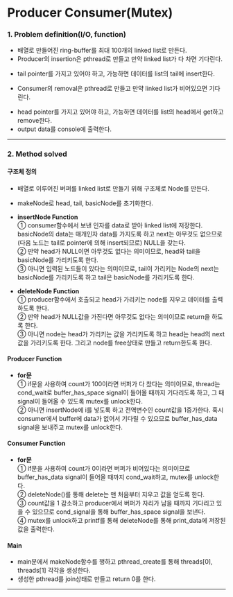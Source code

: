 # Producer Consumer(Mutex)

### 1. Problem definition(I/O, function)  
 * 배열로 만들어진 ring-buffer를 최대 100개의 linked list로 만든다.  
 * Producer의 insertion은 pthread로 만들고 만약 linked list가 다 차면 기다린다.  
  - tail pointer를 가지고 있어야 하고, 가능하면 데이터를 list의 tail에 insert한다.  
 * Consumer의 removal은 pthread로 만들고 만약 linked list가 비어있으면 기다린다.  
  - head pointer를 가지고 있어야 하고, 가능하면 데이터를 list의 head에서 get하고 remove한다.  
  - output data를 console에 출력한다.  
- - -

### 2. Method solved
#### 구조체 정의
 * 배열로 이루어진 버퍼를 linked list로 만들기 위해 구조체로 Node를 만든다.  
 * makeNode로 head, tail, basicNode를 초기화한다.  
 * __insertNode Function__  
  ① consumer함수에서 보낸 인자를 data로 받아 linked list에 저장한다. basicNode의 data는 매개인자 data를 가지도록 하고 next는 아무것도 없으므로(다음 노드는 tail로 pointer에 의해 insert되므로) NULL을 갖는다.  
  ② 만약 head가 NULL이면 아무것도 없다는 의미이므로, head와 tail을 basicNode를 가리키도록 한다.  
  ③ 아니면 입력된 노드들이 있다는 의미이므로, tail이 가리키는 Node의 next는 basicNode를 가리키도록 하고 tail은 basicNode를 가리키도록 한다.  
  
 * __deleteNode Function__  
  ① producer함수에서 호출되고 head가 가리키는 node를 지우고 데이터를 출력하도록 한다.  
  ② 만약 head가 NULL값을 가진다면 아무것도 없다는 의미이므로 return을 하도록 한다.  
  ③ 아니면 node는 head가 가리키는 값을 가리키도록 하고 head는 head의 next값을 가리키도록 한다. 그리고 node를 free상태로 만들고 return한도록 한다.  

#### Producer Function  
 * __for문__  
  ① if문을 사용하여 count가 100이라면 버퍼가 다 찼다는 의미이므로, thread는 cond_wait로 buffer_has_space signal이 들어올 때까지 기다리도록 하고, 그 때 signal이 들어올 수 있도록 mutex를 unlock한다.  
  ② 아니면 insertNode에 i를 넣도록 하고 전역변수인 count값을 1증가한다. 혹시 consumer에서 buffer에 data가 없어서 기다릴 수 있으므로 buffer_has_data signal을 보내주고 mutex를 unlock한다.  

#### Consumer Function  
 * __for문__  
  ① if문을 사용하여 count가 0이라면 버퍼가 비어있다는 의미이므로 buffer_has_data signal이 들어올 때까지 cond_wait하고, mutex를 unlock한다.  
  ② deleteNode()를 통해 delete는 맨 처음부터 지우고 값을 얻도록 한다.  
  ③ count값을 1 감소하고 producer에서 버퍼가 자리가 남을 때까지 기다리고 있을 수 있으므로 cond_signal을 통해 buffer_has_space signal을 보낸다.  
  ④ mutex를 unlock하고 printf를 통해 deleteNode를 통해 print_data에 저장된 값을 출력한다.  
  
#### Main  
 * main문에서 makeNode함수를 행하고 pthread_create를 통해 threads[0], threads[1] 각각을 생성한다.  
 * 생성한 pthread를 join상태로 만들고 return 0를 한다.  

- - -